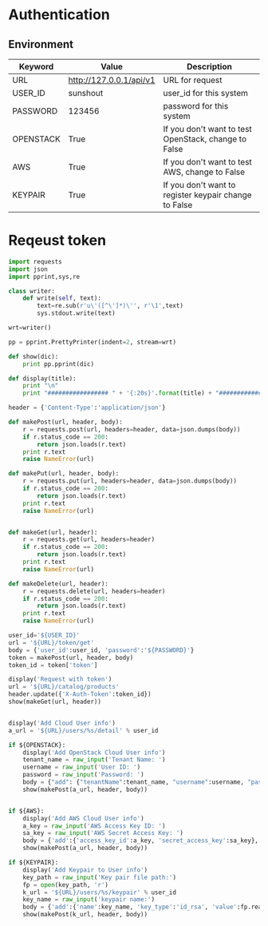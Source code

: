 # Authentication

## Environment

Keyword | Value | Description
----    | ----  | ----
URL     | http://127.0.0.1/api/v1 | URL for request
USER_ID     | sunshout | user_id for this system
PASSWORD     | 123456 | password for this system
OPENSTACK | True | If you don't want to test OpenStack, change to False
AWS | True | If you don't want to test AWS, change to False
KEYPAIR | True | If you don't want to register keypair change to False

# Reqeust token

~~~python
import requests
import json
import pprint,sys,re

class writer:
    def write(self, text):
        text=re.sub(r'u\'([^\']*)\'', r'\1',text)
        sys.stdout.write(text)

wrt=writer()

pp = pprint.PrettyPrinter(indent=2, stream=wrt)

def show(dic):
    print pp.pprint(dic)

def display(title):
    print "\n"
    print "################# " + '{:20s}'.format(title) + "##############"

header = {'Content-Type':'application/json'}

def makePost(url, header, body):
    r = requests.post(url, headers=header, data=json.dumps(body))
    if r.status_code == 200:
        return json.loads(r.text)
    print r.text
    raise NameError(url)

def makePut(url, header, body):
    r = requests.put(url, headers=header, data=json.dumps(body))
    if r.status_code == 200:
        return json.loads(r.text)
    print r.text
    raise NameError(url)


def makeGet(url, header):
    r = requests.get(url, headers=header)
    if r.status_code == 200:
        return json.loads(r.text)
    print r.text
    raise NameError(url)

def makeDelete(url, header):
    r = requests.delete(url, headers=header)
    if r.status_code == 200:
        return json.loads(r.text)
    print r.text
    raise NameError(url)

user_id='${USER_ID}'
url = '${URL}/token/get'
body = {'user_id':user_id, 'password':'${PASSWORD}'}
token = makePost(url, header, body)
token_id = token['token']

display('Request with token')
url = '${URL}/catalog/products'
header.update({'X-Auth-Token':token_id})
show(makeGet(url, header))


display('Add Cloud User info')
a_url = '${URL}/users/%s/detail' % user_id

if ${OPENSTACK}:
    display('Add OpenStack Cloud User info')
    tenant_name = raw_input('Tenant Name: ')
    username = raw_input('User ID: ')
    password = raw_input('Password: ')
    body = {"add": {"tenantName":tenant_name, "username":username, "password":password},"platform":"openstack"}
    show(makePost(a_url, header, body))


if ${AWS}:
    display('Add AWS Cloud User info')
    a_key = raw_input('AWS Access Key ID: ')
    sa_key = raw_input('AWS Secret Access Key: ')
    body = {'add':{'access_key_id':a_key, 'secret_access_key':sa_key},'platform':'aws'}
    show(makePost(a_url, header, body))

if ${KEYPAIR}:
    display('Add Keypair to User info')
    key_path = raw_input('Key pair file path:')
    fp = open(key_path, 'r')
    k_url = '${URL}/users/%s/keypair' % user_id
    key_name = raw_input('keypair name:')
    body = {'add':{'name':key_name, 'key_type':'id_rsa', 'value':fp.read()}}
    show(makePost(k_url, header, body))
~~~
